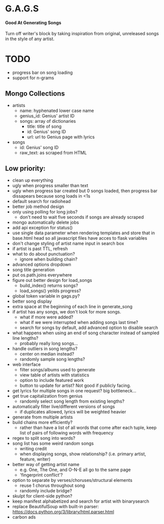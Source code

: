 # G.A.G.S
#### Good At Generating Songs
Turn off writer's block by taking inspiration from original, unreleased songs in the style of any artist.

# TODO
- progress bar on song loading
- support for n-grams

## Mongo Collections
- artists
    - name: hyphenated lower case name
    - genius_id: Genius' artist ID
    - songs: array of dictionaries
        - title: title of song
        - id: Genius' song ID
        - url: url to Genius page with lyrics
- songs
    - id: Genius' song ID
    - raw_text: as scraped from HTML

## Low priority:
- clean up everything
- ugly when progress smaller than text
- ugly when progress bar created but 0 songs loaded, then progress bar dissapears because song loads in <1s
- default search for radiohead
- better job method design
- only using polling for long jobs?
    - don't need to wait five seconds if songs are already scraped
- mongo automatically delete jobs
- add api exception for status()
- use single data parameter when rendering templates and store that in base.html head so all javascript files have acces to flask variables
- don't change styling of artist name input in search box
- if artist is past TTL, refresh
- what to do about punctuation?
    - ignore when building chain?
- advanced options dropdown
- song title generation
- put os.path.joins everywhere
- figure out better design for load_songs
    - build_index() returns songs?
    - load_songs() yeilds progress?
- global token variable in gags.py?
- better song display
- extra space at the beginning of each line in generate_song
- if artist has any songs, we don't look for more songs. 
    - what if more were added?
    - what if we were interrupted when adding songs last time?
    - search for songs by default, add advanced option to disable search
- what happens when using an end of song character instead of sampled line lengths?
    - probably really long songs...
- handle outliers in song lengths?
    - center on median instead?
    - randomly sample song lengths?
- web interface
    - filter songs/albums used to generate
    - view table of artists with statistics
    - option to include featured work
    - button to update for artist? Not good if publicly facing.
- get lyrics for multiple songs in one request? big bottleneck...
- get true capitalization from genius
    - randomly select song length from existing lengths?
- automatically filter live/different versions of songs
    - if duplicates allowed, lyrics will be weighted heavier
- generate from multiple artists
- build chains more efficiently? 
    - rather than have a list of all words that come after each tuple, 
      keep list of pairs of following words with frequency
- regex to split song into words?
- song list has some weird random songs
    - writing credit
    - when displaying songs, show relationship? (i.e. primary artist, feature, writer)
- better way of getting artist name
    - e.g. One, The One, and O-N-E all go to the same page
    - 'fingerprint conflict'?
- option to separate by verses/choruses/structural elements
    - reuse 1 chorus throughout song
    - randomly include bridge?
- skulpt for client-side python?
- keep manifest alphabetized and search for artist with binarysearch
- replace BeautifulSoup with built-in parser: https://docs.python.org/3/library/html.parser.html
- carbon ads

